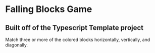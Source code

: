 Falling Blocks Game
==================

Built off of the Typescript Template project
---------------------------------------------------------------

Match three or more of the colored blocks horizontally, vertically, and diagonally.

